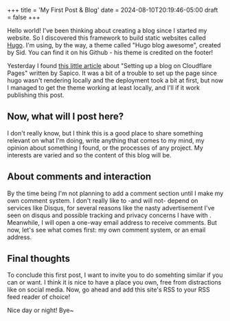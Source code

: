 +++
title = 'My First Post & Blog'
date = 2024-08-10T20:19:46-05:00
draft = false
+++

Hello world! I've been thinking about creating a blog since I started my website. So I discovered this framework to build static websites called <a href="https://gohugo.io" target="_blank">Hugo</a>. I'm using, by the way, a theme called "Hugo blog awesome", created by Sid. You can find it on his Github - his theme is credited on the footer! 

Yesterday I found <a href="https://blog.sapico.me/posts/setting-up-a-blog-on-cloudflare-pages/" target="_blank">this little article</a> about "Setting up a blog on Cloudflare Pages" written by Sapico. It was a bit of a trouble to set up the page since hugo wasn't rendering locally and the deployment took a bit at first, but now I managed to get the theme working at least locally, and I'll if it work publishing this post.

## Now, what will I post here?  

I don't really know, but I think this is a good place to share something relevant on what I'm doing, write anything that comes to my mind, my opinion about something I found, or the processes of any project. My interests are varied and so the content of this blog will be.

## About comments and interaction
By the time being I'm not planning to add a comment section until I make my own comment system. I don't really like to -and will not- depend on services like Disqus, for several reasons like the nasty advertisement I've seen on disqus and possible tracking and privacy concerns I have with . Meanwhile, I will open a one-way email address to receive comments. But now, let's see what comes first: my own comment system, or an email address.

## Final thoughts
To conclude this first post, I want to invite you to do somehting similar if you can or want. I think it is nice to have a place you own, free from distractions like on social media. Now, go ahead and add this site's RSS to your RSS feed reader of choice!

Nice day or night! Bye~
